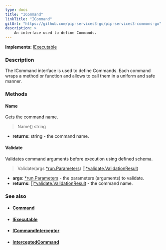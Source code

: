 ```yaml
---
type: docs
title: "ICommand"
linkTitle: "ICommand"
gitUrl: "https://github.com/pip-services3-go/pip-services3-commons-go"
description: > 
    An interface used to define Commands.
---
```


**Implements:** [IExecutable](../../run/iexecutable)

### Description

The ICommand interface is used to define Commands. Each command wraps a method or function and allows to call them in a uniform and safe manner.

### Methods

#### Name
Gets the command name.

> Name() string

- **returns**: string - the command name.

#### Validate
Validates command arguments before execution using defined schema.

> Validate(args [*run.Parameters](../../run/parameters)) [][*validate.ValidationResult](../../validate/validation_result)

- **args**: [*run.Parameters](../../run/parameters) - the parameters (arguments) to validate.
- **returns**: [][*validate.ValidationResult](../../validate/validation_result) - the command name.

### See also
- #### [Command](../command)
- #### [IExecutable](../../run/iexecutable)
- #### [ICommandInterceptor](../icommand_interceptor)
- #### [InterceptedCommand](../intercepted_command)
